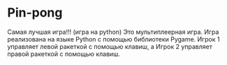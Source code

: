 # Pin-pong
Самая лучшая игра!!! (игра на python)
 Это мультиплеерная игра. Игра реализована на языке Python с помощью библиотеки Pygame. Игрок 1 управляет левой ракеткой с помощью клавиш, а Игрок 2 управляет правой ракеткой с помощью клавиш.
